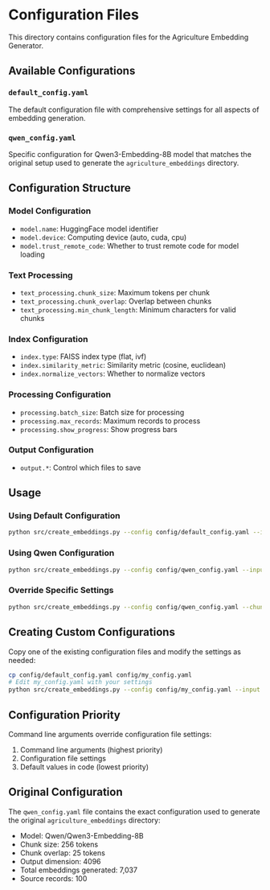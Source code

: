 # Configuration Files

This directory contains configuration files for the Agriculture Embedding Generator.

## Available Configurations

### `default_config.yaml`
The default configuration file with comprehensive settings for all aspects of embedding generation.

### `qwen_config.yaml`
Specific configuration for Qwen3-Embedding-8B model that matches the original setup used to generate the `agriculture_embeddings` directory.

## Configuration Structure

### Model Configuration
- `model.name`: HuggingFace model identifier
- `model.device`: Computing device (auto, cuda, cpu)
- `model.trust_remote_code`: Whether to trust remote code for model loading

### Text Processing
- `text_processing.chunk_size`: Maximum tokens per chunk
- `text_processing.chunk_overlap`: Overlap between chunks
- `text_processing.min_chunk_length`: Minimum characters for valid chunks

### Index Configuration
- `index.type`: FAISS index type (flat, ivf)
- `index.similarity_metric`: Similarity metric (cosine, euclidean)
- `index.normalize_vectors`: Whether to normalize vectors

### Processing Configuration
- `processing.batch_size`: Batch size for processing
- `processing.max_records`: Maximum records to process
- `processing.show_progress`: Show progress bars

### Output Configuration
- `output.*`: Control which files to save

## Usage

### Using Default Configuration
```bash
python src/create_embeddings.py --config config/default_config.yaml --input data.jsonl
```

### Using Qwen Configuration
```bash
python src/create_embeddings.py --config config/qwen_config.yaml --input data.jsonl
```

### Override Specific Settings
```bash
python src/create_embeddings.py --config config/qwen_config.yaml --chunk-size 512 --device cpu
```

## Creating Custom Configurations

Copy one of the existing configuration files and modify the settings as needed:

```bash
cp config/default_config.yaml config/my_config.yaml
# Edit my_config.yaml with your settings
python src/create_embeddings.py --config config/my_config.yaml --input data.jsonl
```

## Configuration Priority

Command line arguments override configuration file settings:

1. Command line arguments (highest priority)
2. Configuration file settings
3. Default values in code (lowest priority)

## Original Configuration

The `qwen_config.yaml` file contains the exact configuration used to generate the original `agriculture_embeddings` directory:

- Model: Qwen/Qwen3-Embedding-8B
- Chunk size: 256 tokens
- Chunk overlap: 25 tokens
- Output dimension: 4096
- Total embeddings generated: 7,037
- Source records: 100